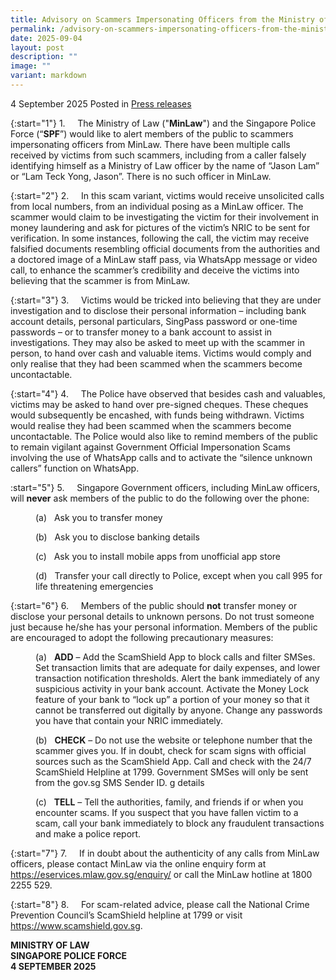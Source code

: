 ```yaml
---
title: Advisory on Scammers Impersonating Officers from the Ministry of Law
permalink: /advisory-on-scammers-impersonating-officers-from-the-ministry-of-law/
date: 2025-09-04
layout: post
description: ""
image: ""
variant: markdown
---
```

4 September 2025 Posted in [Press releases](/news/press-releases)

{:start="1"}
1.&nbsp;&nbsp;&nbsp;&nbsp; The Ministry of Law ("<b>MinLaw</b>") and the Singapore Police Force (“<b>SPF</b>”) would like to alert members of the public to scammers impersonating officers from MinLaw. There have been multiple calls received by victims from such scammers, including from a caller falsely identifying himself as a Ministry of Law officer by the name of “Jason Lam” or “Lam Teck Yong, Jason”. There is no such officer in MinLaw.

{:start="2"}
2.&nbsp;&nbsp;&nbsp;&nbsp; In this scam variant, victims would receive unsolicited calls from local numbers, from an individual posing as a MinLaw officer. The scammer would claim to be investigating the victim for their involvement in money laundering and ask for pictures of the victim’s NRIC to be sent for verification. In some instances, following the call, the victim may receive falsified documents resembling official documents from the authorities and a doctored image of a MinLaw staff pass, via WhatsApp message or video call, to enhance the scammer’s credibility and deceive the victims into believing that the scammer is from MinLaw.

{:start="3"}
3.&nbsp;&nbsp;&nbsp;&nbsp; Victims would be tricked into believing that they are under investigation and to disclose their personal information – including bank account details, personal particulars, SingPass password or one-time passwords – or to transfer money to a bank account to assist in investigations. They may also be asked to meet up with the scammer in person, to hand over cash and valuable items. Victims would comply and only realise that they had been scammed when the scammers become uncontactable.  

{:start="4"}
4.&nbsp;&nbsp;&nbsp;&nbsp; The Police have observed that besides cash and valuables, victims may be asked to hand over pre-signed cheques. These cheques would subsequently be encashed, with funds being withdrawn. Victims would realise they had been scammed when the scammers become uncontactable. The Police would also like to remind members of the public to remain vigilant against Government Official Impersonation Scams involving the use of WhatsApp calls and to activate the “silence unknown callers” function on WhatsApp.

:start="5"}
5.&nbsp;&nbsp;&nbsp;&nbsp; Singapore Government officers, including MinLaw officers, will <b>never</b> ask members of the public to do the following over the phone: 

<p style="margin-left: 40px">(a)&nbsp;&nbsp; Ask you to transfer money</p>

<p style="margin-left: 40px">(b)&nbsp;&nbsp; Ask you to disclose banking details</p>

<p style="margin-left: 40px">(c)&nbsp;&nbsp; Ask you to install mobile apps from unofficial app store</p>

<p style="margin-left: 40px">(d)&nbsp;&nbsp; Transfer your call directly to Police, except when you call 995 for life threatening emergencies</p>

{:start="6"}
6.&nbsp;&nbsp;&nbsp;&nbsp; Members of the public should <b>not</b> transfer money or disclose your personal details to unknown persons. Do not trust someone just because he/she has your personal information. Members of the public are encouraged to adopt the following precautionary measures:

<p style="margin-left: 40px">(a)&nbsp;&nbsp; <b>ADD</b> – Add the ScamShield App to block calls and filter SMSes. Set transaction limits that are adequate for daily expenses, and lower transaction notification thresholds. Alert the bank immediately of any suspicious activity in your bank account. Activate the Money Lock feature of your bank to “lock up” a portion of your money so that it cannot be transferred out digitally by anyone. Change any passwords you have that contain your NRIC immediately.</p>

<p style="margin-left: 40px">(b)&nbsp;&nbsp; <b>CHECK</b> – Do not use the website or telephone number that the scammer gives you. If in doubt, check for scam signs with official sources such as the ScamShield App. Call and check with the 24/7 ScamShield Helpline at 1799. Government SMSes will only be sent from the gov.sg SMS Sender ID.
g details</p>

<p style="margin-left: 40px">(c)&nbsp;&nbsp; <b>TELL</b> – Tell the authorities, family, and friends if or when you encounter scams. If you suspect that you have fallen victim to a scam, call your bank immediately to block any fraudulent transactions and make a police report.
</p>

{:start="7"}
7.&nbsp;&nbsp;&nbsp;&nbsp; If in doubt about the authenticity of any calls from MinLaw officers, please contact MinLaw via the online enquiry form at https://eservices.mlaw.gov.sg/enquiry/ or call the MinLaw hotline at 1800 2255 529.

{:start="8"}
8.&nbsp;&nbsp;&nbsp;&nbsp; For scam-related advice, please call the National Crime Prevention Council’s ScamShield helpline at 1799 or visit https://www.scamshield.gov.sg.

<b>MINISTRY OF LAW</b><br>
<b>SINGAPORE POLICE FORCE</b><br>
<b>4 SEPTEMBER 2025</b>